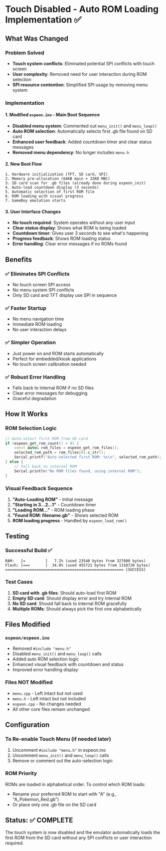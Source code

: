 # Touch Disabled - Auto ROM Loading Implementation ✅

## What Was Changed

### Problem Solved
- **Touch system conflicts**: Eliminated potential SPI conflicts with touch screen
- **User complexity**: Removed need for user interaction during ROM selection
- **SPI resource contention**: Simplified SPI usage by removing menu system

### Implementation

#### 1. **Modified `espeon.ino` - Main Boot Sequence**
- **Disabled menu system**: Commented out `menu_init()` and `menu_loop()`
- **Auto ROM selection**: Automatically selects first .gb file found on SD card
- **Enhanced user feedback**: Added countdown timer and clear status messages
- **Removed menu dependency**: No longer includes `menu.h`

#### 2. **New Boot Flow**
```
1. Hardware initialization (TFT, SD card, SPI)
2. Memory pre-allocation (64KB main + 32KB MBC)
3. SD card scan for .gb files (already done during espeon_init)
4. Auto-load countdown display (3 seconds)
5. Automatic selection of first ROM file
6. ROM loading with visual progress
7. GameBoy emulation starts
```

#### 3. **User Interface Changes**
- **No touch required**: System operates without any user input
- **Clear status display**: Shows what ROM is being loaded
- **Countdown timer**: Gives user 3 seconds to see what's happening
- **Progress feedback**: Shows ROM loading status
- **Error handling**: Clear error messages if no ROMs found

## Benefits

### ✅ **Eliminates SPI Conflicts**
- No touch screen SPI access
- No menu system SPI conflicts
- Only SD card and TFT display use SPI in sequence

### ✅ **Faster Startup**
- No menu navigation time
- Immediate ROM loading
- No user interaction delays

### ✅ **Simpler Operation**
- Just power on and ROM starts automatically
- Perfect for embedded/kiosk applications
- No touch screen calibration needed

### ✅ **Robust Error Handling**
- Falls back to internal ROM if no SD files
- Clear error messages for debugging
- Graceful degradation

## How It Works

### ROM Selection Logic
```cpp
// Auto-select first ROM from SD card
if (espeon_get_rom_count() > 0) {
    const auto& rom_files = espeon_get_rom_files();
    selected_rom_path = rom_files[0].c_str();
    Serial.printf("Auto-selected first ROM: %s\n", selected_rom_path);
} else {
    // Fall back to internal ROM
    Serial.println("No ROM files found, using internal ROM");
}
```

### Visual Feedback Sequence
1. **"Auto-Loading ROM"** - Initial message
2. **"Starting in 3...2...1"** - Countdown timer
3. **"Loading ROM..."** - ROM loading phase
4. **"Found ROM: filename.gb"** - Shows selected ROM
5. **ROM loading progress** - Handled by `espeon_load_rom()`

## Testing

### Successful Build ✅
```
RAM:   [=         ]   7.2% (used 23540 bytes from 327680 bytes)
Flash: [===       ]  34.8% (used 455721 bytes from 1310720 bytes)
===================================================== [SUCCESS]
```

### Test Cases
1. **SD card with .gb files**: Should auto-load first ROM
2. **Empty SD card**: Should display error and try internal ROM
3. **No SD card**: Should fall back to internal ROM gracefully
4. **Multiple ROMs**: Should always pick the first one alphabetically

## Files Modified

### `espeon/espeon.ino`
- Removed `#include "menu.h"`
- Disabled `menu_init()` and `menu_loop()` calls
- Added auto ROM selection logic
- Enhanced visual feedback with countdown and status
- Improved error handling display

### Files **NOT** Modified
- `menu.cpp` - Left intact but not used
- `menu.h` - Left intact but not included
- `espeon.cpp` - No changes needed
- All other core files remain unchanged

## Configuration

### To Re-enable Touch Menu (if needed later)
1. Uncomment `#include "menu.h"` in espeon.ino
2. Uncomment `menu_init()` and `menu_loop()` calls
3. Remove or comment out the auto-selection logic

### ROM Priority
ROMs are loaded in alphabetical order. To control which ROM loads:
- Rename your preferred ROM to start with "A" (e.g., "A_Pokemon_Red.gb")
- Or place only one .gb file on the SD card

## Status: ✅ COMPLETE

The touch system is now disabled and the emulator automatically loads the first ROM from the SD card without any SPI conflicts or user interaction required.
